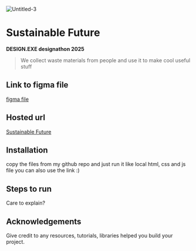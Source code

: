 ![Untitled-3](design.png)
# **Sustainable Future**


**DESIGN.EXE designathon 2025**

> We collect waste materials from people and use it to make cool useful stuff

## **Link to figma file**
[figma file](https://www.figma.com/proto/NHXvpUmgwqz9FGg6Q3dYKf/Sustainable-Future?node-id=0-1&t=FWFnRaMaOuORP0tD-1)

## **Hosted url**
[Sustainable Future](https://design-exe-seven.vercel.app/)

## **Installation**
copy the files from my github repo and just run it like local html, css and js file you can also use the link :)

## **Steps to run**  
Care to explain?

## **Acknowledgements**
Give credit to any resources, tutorials, libraries helped you build your project.

